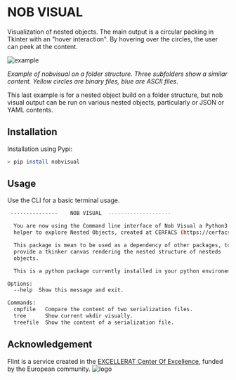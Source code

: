 # NOB VISUAL

Visualization of nested objects.
The main output is a circular packing in Tkinter with an "hover interaction".
By hovering over the circles, the user can peek at the content.

![example](nobvisual.png)

*Example of nobvisual on a folder structure. Three subfolders show a similar content. Yellow circles are binary files, blue are ASCII files*.

This last example is for a nested object build on a folder structure, but nob visual output can be run on various nested objects, particularly or JSON or YAML contents.

## Installation

Installation using Pypi:

```bash
> pip install nobvisual
```

## Usage

Use the CLI for a basic terminal usage.

```bash
 ---------------    NOB VISUAL  --------------------

  You are now using the Command line interface of Nob Visual a Python3
  helper to explore Nested Objects, created at CERFACS (https://cerfacs.fr).

  This package is mean to be used as a dependency of other packages, to
  provide a tkinker canvas rendering the nested structure of nesteds
  objects.

  This is a python package currently installed in your python environement.

Options:
  --help  Show this message and exit.

Commands:
  cmpfile   Compare the content of two serialization files.
  tree      Show current wkdir visually.
  treefile  Show the content of a serialization file.

````

## Acknowledgement

Flint is a service created in the [EXCELLERAT Center Of Excellence](https://www.excellerat.eu/wp/), funded by the European community.
![logo](http://cerfacs.fr/coop/whatwedo/logo_excellerat.png)